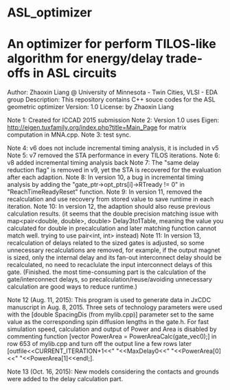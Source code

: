 # ASL_optimizer
An optimizer for perform TILOS-like algorithm for energy/delay trade-offs in ASL circuits
==========================

Author: Zhaoxin Liang @ University of Minnesota - Twin Cities, VLSI - EDA group
Description: This repository contains C++ souce codes for the ASL geometric optimizer
Version: 1.0
License: by Zhaoxin Liang

Note 1: Created for ICCAD 2015 submission
Note 2: Version 1.0 uses Eigen: http://eigen.tuxfamily.org/index.php?title=Main_Page for matrix computation in MNA.cpp.
Note 3: test sync.


Note 4: v6 does not include incremental timing analysis, it is included in v5
Note 5: v7 removed the STA performance in every TILOS iterations.
Note 6: v8 added incremental timing analysis back
Note 7: The "same delay reduction flag" is removed in v9, yet the STA is recovered for the evaluation after each adaption.
Note 8: In version 10, a bug in incremental timing analysis by adding the "gate_ptr->opt_ptrs[i]->RTready != 0" in "ReachTimeReadyReset" function.
Note 9: In version 11, removed the recalculation and use recovery from stored value to save runtime in each iteration.
Note 10: In version 12, the adaption should also reuse previous calculation results.
	(it seems that the double precision matching issue with map<pair<double, double>, double> Delay3to1Table, meaning the value you calculated for double in precalculation and later matching function cannot match well. trying to use pair<int, int> instead)
Note 11: In version 13, recalculation of delays related to the sized gates is adjusted, so some unnecessary recalculations are removed, for example, if the output magnet is sized, only the internal delay and its fan-out interconnect delay should be recalculated, no need to recaclulate the input interconnect delays of this gate.
	(Finished. the most time-consuming part is the calculation of the gate/interconnect delays, so precalculation/reuse/avoiding unnecessary calculation are good ways to reduce runtime.)

Note 12 (Aug. 11, 2015): This program is used to generate data in JxCDC manuscript in Aug. 8, 2015. Three sets of technology parameters were used with the [double SpacingDis (from mylib.cpp)] parameter set to the same value as the corresponding spin diffusion lengths in the gate.h. For fast simulation speed, calculation and output of Power and Area is disabled by commenting function [vector<double> PowerArea = PowerAreaCalc(gate_vec0);] in row 653 of mylib.cpp and turn off the output line a few rows later [outfile<<CURRENT_ITERATION+1<<" "<<MaxDelay0<<" "<<PowerArea[0]<<" "<<PowerArea[1]<<endl;]. 


Note 13 (Oct. 16, 2015): New models considering the contacts and grounds were added to the delay calculation part.
